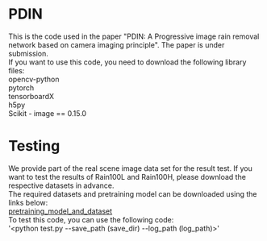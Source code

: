 # PDIN
This is the code used in the paper "PDIN: A Progressive image rain removal network based on camera imaging principle". The paper is under submission.  
If you want to use this code, you need to download the following library files:  
opencv-python  
pytorch  
tensorboardX  
h5py  
Scikit - image == 0.15.0  
# Testing  
We provide part of the real scene image data set for the result test. If you want to test the results of Rain100L and Rain100H, please download the respective datasets in advance.  
The required datasets and pretraining model can be downloaded using the links below:  
 [pretraining_model_and_dataset]()  
To test this code, you can use the following code:  
'<python test.py --save_path (save_dir) --log_path (log_path)>'

